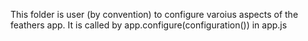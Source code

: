 This folder is user (by convention) to configure varoius aspects of the feathers app. It is called by app.configure(configuration()) in app.js

